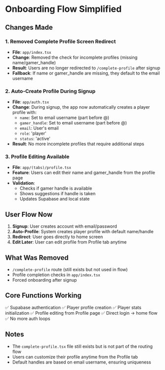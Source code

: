 # Onboarding Flow Simplified

## Changes Made

### 1. Removed Complete Profile Screen Redirect
- **File**: `app/index.tsx`
- **Change**: Removed the check for incomplete profiles (missing name/gamer_handle)
- **Result**: Users are no longer redirected to `/complete-profile` after signup
- **Fallback**: If name or gamer_handle are missing, they default to the email username

### 2. Auto-Create Profile During Signup
- **File**: `app/auth.tsx`
- **Change**: During signup, the app now automatically creates a player profile with:
  - `name`: Set to email username (part before @)
  - `gamer_handle`: Set to email username (part before @)
  - `email`: User's email
  - `role`: 'player'
  - `status`: 'active'
- **Result**: No more incomplete profiles that require additional steps

### 3. Profile Editing Available
- **File**: `app/(tabs)/profile.tsx`
- **Feature**: Users can edit their name and gamer_handle from the profile page
- **Validation**: 
  - Checks if gamer handle is available
  - Shows suggestions if handle is taken
  - Updates Supabase and local state

## User Flow Now

1. **Signup**: User creates account with email/password
2. **Auto-Profile**: System creates player profile with default name/handle
3. **Redirect**: User goes directly to home screen
4. **Edit Later**: User can edit profile from Profile tab anytime

## What Was Removed

- `/complete-profile` route (still exists but not used in flow)
- Profile completion checks in `app/index.tsx`
- Forced onboarding after signup

## Core Functions Working

✅ Supabase authentication
✅ Player profile creation
✅ Player stats initialization
✅ Profile editing from Profile page
✅ Direct login → home flow
✅ No more auth loops

## Notes

- The `complete-profile.tsx` file still exists but is not part of the routing flow
- Users can customize their profile anytime from the Profile tab
- Default handles are based on email username, ensuring uniqueness
